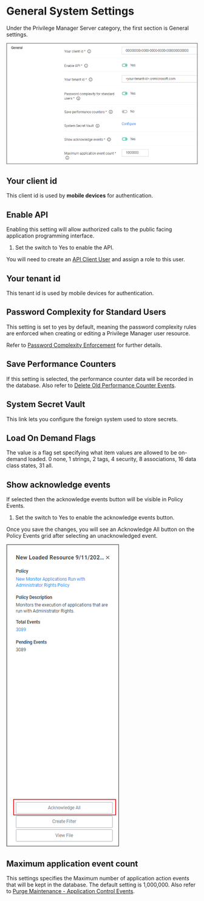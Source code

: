 [title]: # (System Settings)
[tags]: # (general configuration)
[priority]: # (2)
# General System Settings

Under the Privilege Manager Server category, the first section is General settings.

![Privilege Manager General](images/general.png "Privilege Manager General settings")

## Your client id

This client id is used by __mobile devices__ for authentication.

## Enable API

Enabling this setting will allow authorized calls to the public facing application programming interface.

1. Set the switch to Yes to enable the API.

You will need to create an [API Client User](../../users#how_to_manually_add_api_client_users) and assign a role to this user.

## Your tenant id

This tenant id is used by mobile devices for authentication.

## Password Complexity for Standard Users

This setting is set to yes by default, meaning the password complexity rules are enforced when creating or editing a Privilege Manager user resource.

Refer to [Password Complexity Enforcement](../../users/pw-complexity.md) for further details.

## Save Performance Counters

If this setting is selected, the performance counter data will be recorded in the database. Also refer to [Delete Old Performance Counter Events](../../tasks/maintenance.md#delete_old_performance_counter_events).

## System Secret Vault

This link lets you configure the foreign system used to store secrets.

## Load On Demand Flags

The value is a flag set specifying what item values are allowed to be on-demand loaded. 0 none, 1 strings, 2 tags, 4 security, 8 associations, 16 data class states, 31 all.

## Show acknowledge events

If selected then the acknowledge events button will be visible in Policy Events.

1. Set the switch to Yes to enable the acknowledge events button.

Once you save the changes, you will see an Acknowledge All button on the Policy Events grid after selecting an unacknowledged event.

![ack all](images/ack-all.png "Acknowledge all button")

## Maximum application event count

This settings specifies the Maximum number of application action events that will be kept in the database. The default setting is 1,000,000. Also refer to [Purge Maintenance - Application Control Events](../../tasks/maintenance.md#purge_maintenance___application_control_events).
